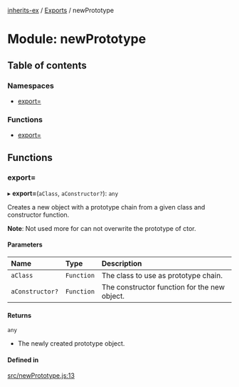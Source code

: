 [inherits-ex](../README.md) / [Exports](../modules.md) / newPrototype

# Module: newPrototype

## Table of contents

### Namespaces

- [export&#x3D;](newPrototype.export_.md)

### Functions

- [export&#x3D;](newPrototype.md#export&#x3D;)

## Functions

### export&#x3D;

▸ **export=**(`aClass`, `aConstructor?`): `any`

Creates a new object with a prototype chain from a given class and constructor function.

**Note**: Not used more for can not overwrite the prototype of ctor.

#### Parameters

| Name | Type | Description |
| :------ | :------ | :------ |
| `aClass` | `Function` | The class to use as prototype chain. |
| `aConstructor?` | `Function` | The constructor function for the new object. |

#### Returns

`any`

- The newly created prototype object.

#### Defined in

[src/newPrototype.js:13](https://github.com/snowyu/inherits-ex.js/blob/2bbec9d/src/newPrototype.js#L13)
